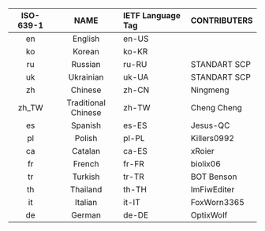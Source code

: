 | ISO-639-1 |   NAME    | IETF Language Tag | CONTRIBUTERS |
| :-------: | :-------: | :---------------- | ------------ |
|    en     |      English      | en-US             |              |
|    ko     |      Korean       | ko-KR             |              |
|    ru     |      Russian      | ru-RU             | STANDART SCP |
|    uk     |     Ukrainian     | uk-UA             | STANDART SCP |
|    zh     |      Chinese      | zh-CN             | Ningmeng     |
|   zh_TW   |Traditional Chinese| zh-TW             | Cheng Cheng  |
|    es     |      Spanish      | es-ES             | Jesus-QC     |
|    pl     |      Polish       | pl-PL             | Killers0992  |
|    ca     |      Catalan      | ca-ES             | xRoier       |
|    fr     |      French       | fr-FR             | biolix06     |
|    tr     |      Turkish      | tr-TR             | BOT Benson   |
|    th     |      Thailand     | th-TH             | ImFiwEditer  |
|    it     |      Italian      | it-IT             | FoxWorn3365  |
|    de     |      German       | de-DE             | OptixWolf    |
